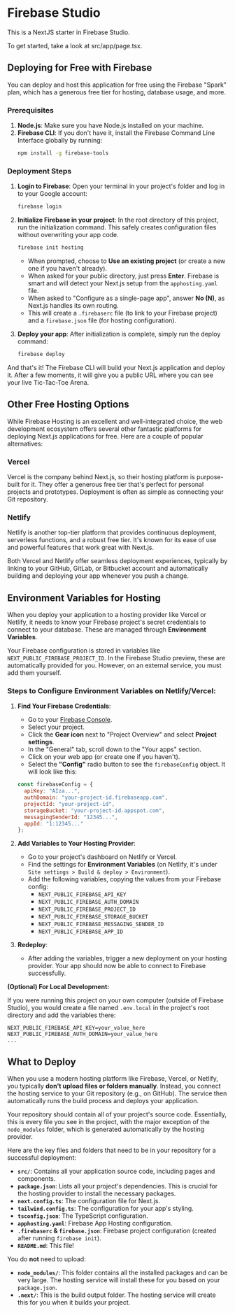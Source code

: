 # Firebase Studio

This is a NextJS starter in Firebase Studio.

To get started, take a look at src/app/page.tsx.

## Deploying for Free with Firebase

You can deploy and host this application for free using the Firebase "Spark" plan, which has a generous free tier for hosting, database usage, and more.

### Prerequisites

1.  **Node.js**: Make sure you have Node.js installed on your machine.
2.  **Firebase CLI**: If you don't have it, install the Firebase Command Line Interface globally by running:
    ```bash
    npm install -g firebase-tools
    ```

### Deployment Steps

1.  **Login to Firebase**:
    Open your terminal in your project's folder and log in to your Google account:
    ```bash
    firebase login
    ```

2.  **Initialize Firebase in your project**:
    In the root directory of this project, run the initialization command. This safely creates configuration files without overwriting your app code.
    ```bash
    firebase init hosting
    ```
    - When prompted, choose to **Use an existing project** (or create a new one if you haven't already).
    - When asked for your public directory, just press **Enter**. Firebase is smart and will detect your Next.js setup from the `apphosting.yaml` file.
    - When asked to "Configure as a single-page app", answer **No (N)**, as Next.js handles its own routing.
    - This will create a `.firebaserc` file (to link to your Firebase project) and a `firebase.json` file (for hosting configuration).

3.  **Deploy your app**:
    After initialization is complete, simply run the deploy command:
    ```bash
    firebase deploy
    ```

And that's it! The Firebase CLI will build your Next.js application and deploy it. After a few moments, it will give you a public URL where you can see your live Tic-Tac-Toe Arena.

## Other Free Hosting Options

While Firebase Hosting is an excellent and well-integrated choice, the web development ecosystem offers several other fantastic platforms for deploying Next.js applications for free. Here are a couple of popular alternatives:

### Vercel

Vercel is the company behind Next.js, so their hosting platform is purpose-built for it. They offer a generous free tier that's perfect for personal projects and prototypes. Deployment is often as simple as connecting your Git repository.

### Netlify

Netlify is another top-tier platform that provides continuous deployment, serverless functions, and a robust free tier. It's known for its ease of use and powerful features that work great with Next.js.

Both Vercel and Netlify offer seamless deployment experiences, typically by linking to your GitHub, GitLab, or Bitbucket account and automatically building and deploying your app whenever you push a change.

## Environment Variables for Hosting

When you deploy your application to a hosting provider like Vercel or Netlify, it needs to know your Firebase project's secret credentials to connect to your database. These are managed through **Environment Variables**.

Your Firebase configuration is stored in variables like `NEXT_PUBLIC_FIREBASE_PROJECT_ID`. In the Firebase Studio preview, these are automatically provided for you. However, on an external service, you must add them yourself.

### Steps to Configure Environment Variables on Netlify/Vercel:

1.  **Find Your Firebase Credentials**:
    *   Go to your [Firebase Console](https://console.firebase.google.com/).
    *   Select your project.
    *   Click the **Gear icon** next to "Project Overview" and select **Project settings**.
    *   In the "General" tab, scroll down to the "Your apps" section.
    *   Click on your web app (or create one if you haven't).
    *   Select the **"Config"** radio button to see the `firebaseConfig` object. It will look like this:

    ```javascript
    const firebaseConfig = {
      apiKey: "AIza...",
      authDomain: "your-project-id.firebaseapp.com",
      projectId: "your-project-id",
      storageBucket: "your-project-id.appspot.com",
      messagingSenderId: "12345...",
      appId: "1:12345..."
    };
    ```

2.  **Add Variables to Your Hosting Provider**:
    *   Go to your project's dashboard on Netlify or Vercel.
    *   Find the settings for **Environment Variables** (on Netlify, it's under `Site settings > Build & deploy > Environment`).
    *   Add the following variables, copying the values from your Firebase config:
        *   `NEXT_PUBLIC_FIREBASE_API_KEY`
        *   `NEXT_PUBLIC_FIREBASE_AUTH_DOMAIN`
        *   `NEXT_PUBLIC_FIREBASE_PROJECT_ID`
        *   `NEXT_PUBLIC_FIREBASE_STORAGE_BUCKET`
        *   `NEXT_PUBLIC_FIREBASE_MESSAGING_SENDER_ID`
        *   `NEXT_PUBLIC_FIREBASE_APP_ID`

3.  **Redeploy**:
    *   After adding the variables, trigger a new deployment on your hosting provider. Your app should now be able to connect to Firebase successfully.

**(Optional) For Local Development:**

If you were running this project on your own computer (outside of Firebase Studio), you would create a file named `.env.local` in the project's root directory and add the variables there:
```
NEXT_PUBLIC_FIREBASE_API_KEY=your_value_here
NEXT_PUBLIC_FIREBASE_AUTH_DOMAIN=your_value_here
...
```

## What to Deploy

When you use a modern hosting platform like Firebase, Vercel, or Netlify, you typically **don't upload files or folders manually**. Instead, you connect the hosting service to your Git repository (e.g., on GitHub). The service then automatically runs the build process and deploys your application.

Your repository should contain all of your project's source code. Essentially, this is every file you see in the project, with the major exception of the `node_modules` folder, which is generated automatically by the hosting provider.

Here are the key files and folders that need to be in your repository for a successful deployment:

*   **`src/`**: Contains all your application source code, including pages and components.
*   **`package.json`**: Lists all your project's dependencies. This is crucial for the hosting provider to install the necessary packages.
*   **`next.config.ts`**: The configuration file for Next.js.
*   **`tailwind.config.ts`**: The configuration for your app's styling.
*   **`tsconfig.json`**: The TypeScript configuration.
*   **`apphosting.yaml`**: Firebase App Hosting configuration.
*   **`.firebaserc` & `firebase.json`**: Firebase project configuration (created after running `firebase init`).
*   **`README.md`**: This file!

You do **not** need to upload:

*   **`node_modules/`**: This folder contains all the installed packages and can be very large. The hosting service will install these for you based on your `package.json`.
*   **`.next/`**: This is the build output folder. The hosting service will create this for you when it builds your project.
